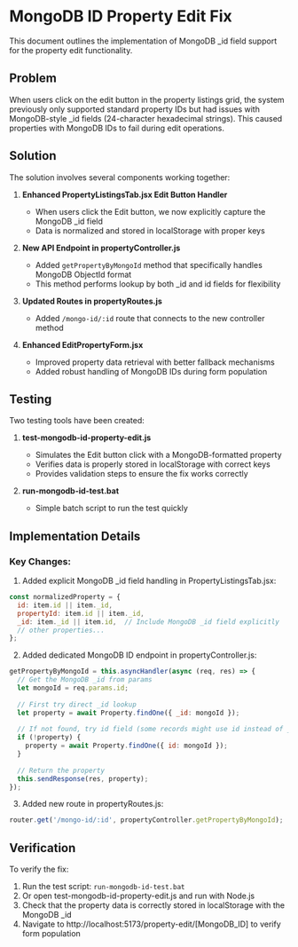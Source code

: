 # MongoDB ID Property Edit Fix

This document outlines the implementation of MongoDB _id field support for the property edit functionality.

## Problem

When users click on the edit button in the property listings grid, the system previously only supported standard property IDs but had issues with MongoDB-style _id fields (24-character hexadecimal strings). This caused properties with MongoDB IDs to fail during edit operations.

## Solution

The solution involves several components working together:

1. **Enhanced PropertyListingsTab.jsx Edit Button Handler**
   - When users click the Edit button, we now explicitly capture the MongoDB _id field
   - Data is normalized and stored in localStorage with proper keys

2. **New API Endpoint in propertyController.js**
   - Added `getPropertyByMongoId` method that specifically handles MongoDB ObjectId format
   - This method performs lookup by both _id and id fields for flexibility

3. **Updated Routes in propertyRoutes.js**
   - Added `/mongo-id/:id` route that connects to the new controller method

4. **Enhanced EditPropertyForm.jsx**
   - Improved property data retrieval with better fallback mechanisms
   - Added robust handling of MongoDB IDs during form population

## Testing

Two testing tools have been created:

1. **test-mongodb-id-property-edit.js**
   - Simulates the Edit button click with a MongoDB-formatted property
   - Verifies data is properly stored in localStorage with correct keys
   - Provides validation steps to ensure the fix works correctly

2. **run-mongodb-id-test.bat**
   - Simple batch script to run the test quickly

## Implementation Details

### Key Changes:

1. Added explicit MongoDB _id field handling in PropertyListingsTab.jsx:
```javascript
const normalizedProperty = {
  id: item.id || item._id,
  propertyId: item.id || item._id,
  _id: item._id || item.id,  // Include MongoDB _id field explicitly
  // other properties...
};
```

2. Added dedicated MongoDB ID endpoint in propertyController.js:
```javascript
getPropertyByMongoId = this.asyncHandler(async (req, res) => {
  // Get the MongoDB _id from params
  let mongoId = req.params.id;
  
  // First try direct _id lookup
  let property = await Property.findOne({ _id: mongoId });
  
  // If not found, try id field (some records might use id instead of _id)
  if (!property) {
    property = await Property.findOne({ id: mongoId });
  }
  
  // Return the property
  this.sendResponse(res, property);
});
```

3. Added new route in propertyRoutes.js:
```javascript
router.get('/mongo-id/:id', propertyController.getPropertyByMongoId);
```

## Verification

To verify the fix:

1. Run the test script: `run-mongodb-id-test.bat`
2. Or open test-mongodb-id-property-edit.js and run with Node.js
3. Check that the property data is correctly stored in localStorage with the MongoDB _id
4. Navigate to http://localhost:5173/property-edit/[MongoDB_ID] to verify form population
